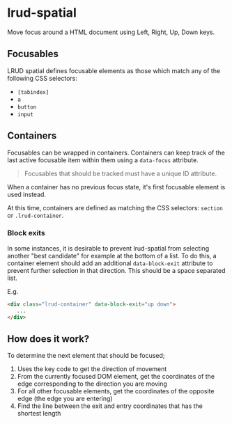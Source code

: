 # lrud-spatial

Move focus around a HTML document using Left, Right, Up, Down keys.

## Focusables
LRUD spatial defines focusable elements as those which match any of the
following CSS selectors:
* `[tabindex]`
* `a`
* `button`
* `input`

## Containers
Focusables can be wrapped in containers. Containers can keep track of the last
active focusable item within them using a `data-focus` attribute.

> Focusables that should be tracked must have a unique ID attribute.

When a container has no previous focus state, it's first focusable element is
used instead.

At this time, containers are defined as matching the CSS selectors: `section` or 
`.lrud-container`.

### Block exits
In some instances, it is desirable to prevent lrud-spatial from selecting another 
"best candidate" for example at the bottom of a list. To do this, a container element 
should add an additional `data-block-exit` attribute to prevent further selection in 
that direction. This should be a space separated list.

E.g. 
```html
<div class="lrud-container" data-block-exit="up down">
   ...
</div>
```

## How does it work?
To determine the next element that should be focused;

1. Uses the key code to get the direction of movement
2. From the currently focused DOM element, get the coordinates of the edge
   corresponding to the direction you are moving
3. For all other focusable elements, get the coordinates of the opposite edge
   (the edge you are entering)
4. Find the line between the exit and entry coordinates that has the shortest
   length

